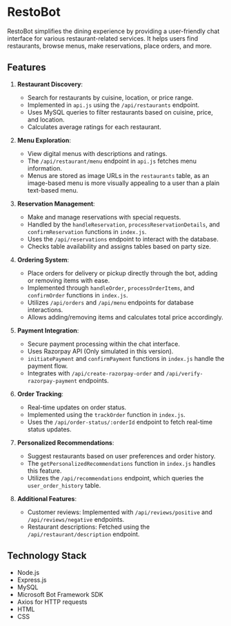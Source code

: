
# RestoBot

RestoBot simplifies the dining experience by providing a user-friendly chat interface for various restaurant-related services. It helps users find restaurants, browse menus, make reservations, place orders, and more.


## Features

1. **Restaurant Discovery**:
   - Search for restaurants by cuisine, location, or price range.
   - Implemented in `api.js` using the `/api/restaurants` endpoint.
   - Uses MySQL queries to filter restaurants based on cuisine, price, and location.
   - Calculates average ratings for each restaurant.

2. **Menu Exploration**:
   - View digital menus with descriptions and ratings.
   - The `/api/restaurant/menu` endpoint in `api.js` fetches menu information.
   - Menus are stored as image URLs in the `restaurants` table, as an image-based menu is more visually appealing to a user than a  plain text-based menu.

3. **Reservation Management**:
   - Make and manage reservations with special requests.
   - Handled by the `handleReservation`, `processReservationDetails`, and `confirmReservation` functions in `index.js`.
   - Uses the `/api/reservations` endpoint to interact with the database.
   - Checks table availability and assigns tables based on party size.

4. **Ordering System**:
   - Place orders for delivery or pickup directly through the bot, adding or removing items with ease.
   - Implemented through `handleOrder`, `processOrderItems`, and `confirmOrder` functions in `index.js`.
   - Utilizes `/api/orders` and `/api/menu` endpoints for database interactions.
   - Allows adding/removing items and calculates total price accordingly.

5. **Payment Integration**:
   - Secure payment processing within the chat interface.
   - Uses Razorpay API (Only simulated in this version).
   - `initiatePayment` and `confirmPayment` functions in `index.js` handle the payment flow.
   - Integrates with `/api/create-razorpay-order` and `/api/verify-razorpay-payment` endpoints.

6. **Order Tracking**:
   - Real-time updates on order status.
   - Implemented using the `trackOrder` function in `index.js`.
   - Uses the `/api/order-status/:orderId` endpoint to fetch real-time status updates.

7. **Personalized Recommendations**:
   - Suggest restaurants based on user preferences and order history.
   - The `getPersonalizedRecommendations` function in `index.js` handles this feature.
   - Utilizes the `/api/recommendations` endpoint, which queries the `user_order_history` table.

8. **Additional Features**:
   - Customer reviews: Implemented with `/api/reviews/positive` and `/api/reviews/negative` endpoints.
   - Restaurant descriptions: Fetched using the `/api/restaurant/description` endpoint.



## Technology Stack

- Node.js
- Express.js
- MySQL
- Microsoft Bot Framework SDK
- Axios for HTTP requests
- HTML
- CSS
  
